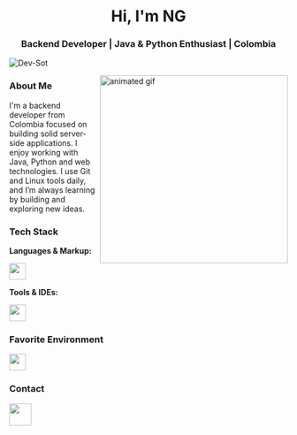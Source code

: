 <h1 align="center">Hi, I'm NG</h1>
<h3 align="center">Backend Developer | Java & Python Enthusiast | Colombia</h3>

<p align="left">
  <img src="https://komarev.com/ghpvc/?username=Dev-Sot&label=Profile%20views&color=0e75b6&style=flat" alt="Dev-Sot" />
</p>

<img src="https://i.pinimg.com/736x/32/1c/ab/321cab537d0efe014056254e6a77d270.jpg" alt="animated gif" align="right" width="340px" />

### About Me

I'm a backend developer from Colombia focused on building solid server-side applications. I enjoy working with Java, Python and web technologies. I use Git and Linux tools daily, and I’m always learning by building and exploring new ideas.

### Tech Stack

**Languages & Markup:**

<p align="left">
  <img src="https://skillicons.dev/icons?i=java,python,js,html,css" height="30" />
</p>

**Tools & IDEs:**

<p align="left">
  <img src="https://skillicons.dev/icons?i=vscode,eclipse,git" height="30" />
</p>

### Favorite Environment

<p align="left">
  <img src="https://skillicons.dev/icons?i=linux,bash" height="30" />
</p>

### Contact

<p align="left">
  <a href="https://discord.com/users/1374604165887823941" target="_blank">
    <img src="https://raw.githubusercontent.com/maurodesouza/profile-readme-generator/master/src/assets/icons/social/discord/default.svg" width="40" />
  </a>
</p>
